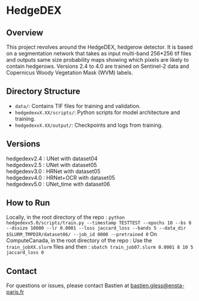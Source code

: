 # HedgeDEX

## Overview

This project revolves around the HedgeDEX, hedgerow detector.
It is based on a segmentation network that takes as input multi-band 256*256 tif files
and outputs same size probability maps showing which pixels are likely
to contain hedgerows.
Versions 2.4 to 4.0 are trained on Sentinel-2 data and Copernicus Woody Vegetation Mask (WVM) labels.

## Directory Structure
- `data/`: Contains TIF files for training and validation.
- `hedgedexvX.XX/scripts/`: Python scripts for model architecture and training.
- `hedgedexvX.XX/output/`: Checkpoints and logs from training.

## Versions
hedgedexv2.4 : UNet with dataset04  
hedgedexv2.5 : UNet with dataset05  
hedgedexv3.0 : HRNet with dataset05  
hedgedexv4.0 : HRNet+OCR with dataset05  
hedgedexv5.0 : UNet_time with dataset06


## How to Run

Locally, in the root directory of the repo :
`python hedgedexv5.0/scripts/train.py --timestamp TESTTEST --epochs 10 --bs 8 --dssize 10000 --lr 0.0001 --loss jaccard_loss --bands 5 --data_dir $SLURM_TMPDIR/dataset06/ --job_id 0000 --pretrained 0`
On ComputeCanada, in the root directory of the repo :
Use the `train_jobXX.slurm` files and then :
`sbatch train_job07.slurm 0.0001 8 10 5 jaccard_loss 0`

## Contact
For questions or issues, please contact Bastien at bastien.gless@ensta-paris.fr
